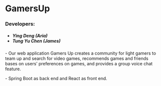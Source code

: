 <h1> GamersUp </h1>
<h3> Developers: </h3> 
<h5> <ul><li>Ying Deng (Aria)</li><li>Tung Yu Chen (James)</li><ul> </h5>
<p>- Our web application Gamers Up creates a community for light gamers to team up and search for video games, recommends games and friends bases on users’ preferences on games, and provides a group voice chat feature. </p>
<p>- Spring Boot as back end and React as front end.</p>
